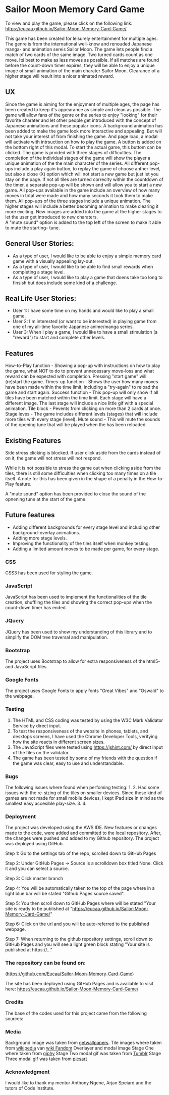 # Sailor Moon Memory Card Game

To view and play the game, please click on the following link: https://eucaa.github.io/Sailor-Moon-Memory-Card-Game/

This game has been created for leisurely entertainment for multiple ages. The genre is from the international well-know and renouded Japanese manga- and animation sereis Sailor Moon.
The game lets people find a match of two cards of the same image. Two turned cards count as one move. Itś best to make as less moves as possible. 
If all matches are found before the count-down timer expires, they will be able to enjoy a unique image of small animation of the main charater Sailor Moon.
Clearance of a higher stage will result into a nicer animated reward.


## UX 
Since the game is aiming for the enjoyment of multiple ages, the page has been created to keep it's appearance as simple and clean as possible.
The game will allow fans of the genre or the series to enjoy "looking" for their favorite charater and let other people get introduced with the concept of Japanese animations and these popular icons.
A background animation has been added to make the game look more interactive and appealing. But will not take your interest of from finishing the game.
And page load, a modal will activate with intrsuction on how to play the game. A button is added on the bottom right of this modal. To start the actual game, this buttom can be clicked.
The game is prvided with three stages of difficulties. The completion of the individual stages of the game will show the player a unique animation of the the main character of the series.
All different pop-ups include a play again button, to replay the game of choose anther level, but also a close (X) option which will not start a new game but just let you stay on the page.
If not all tiles are turned correclty within the countdown of the timer, a separate pop-up will be shown and will allow you to start a new game.
All pop-ups available in the game include an overview of how many moves in total were made and how many seconds it took them to make them.
All pop-ups of the three stages include a unique animation. The higher stages will include a better becoming animation to make clearing it more exciting.
New images are added into the game at the higher stages to let the user get introduced to new charaters.  
A "mute sound" option is added to the top left of the screen to make it able to mute the starting- tune.

## General User Stories:

* As a type of user, I would like to be able to enjoy a simple memory card game with a visually appealing lay-out.
* As a type of user, I would like to be able to find small rewards when completing a stage level.
* As a type of user, I would like to play a game that doens take too long to finsish but does include some kind of a challenge.

## Real Life User Stories:

* User 1: I have some time on my hands and would like to play a small game.
* User 2: I'm interested (or want to be interested) in playing game from one of my all-time favorite Japanese anime/manga series.
* User 3: When I play a game, I would like to have a small stimulation (a "reward") to start and complete other levels.

## Features
How-to-Play function - Showing a pop-up with instructions on how to play the game, what NOT to do to prevent unnecessary move-loss and what reward can be expected with completion. Pressing "start game" will (re)start the game.
Times-up function - Shows the user how many moves have been made within the time limit, including a "try-again" to reload the game and start again.
Success function - This pop-up will only show if all tiles have been matched within the time limit. Each stage will have a different image. The last stage will include a nice little gif with a special animation.
Tile block - Pevents from clicking on more than 2 cards at once.
Stage leves - The game includes different levels (stages) that will include more tiles with every stage (level).
Mute sound - This will mute the sounds of the opening tune that will be played when the has been reloaded.

## Existing Features
Side stress clicking is blocked. If user click aside from the cards instead of on it, the game will not stress will not respond. 

While it is not possible to stress the game out when clicking aside from the tiles, there is still some difficulties when clicking too many times on a tile itself. 
A note for this has been given in the shape of a penalty in the How-to-Play feature.

A "mute sound" option has been provided to close the sound of the opnening tune at the start of the game.

## Future features
* Adding different backgrounds for every stage level and including other background-overlay animations.
* Adding more stage levels.
* Improving the functionality of the tiles itself when monkey testing.
* Adding a limited amount moves to be made per game, for every stage.

### CSS
CSS3 has been used for styling the game.

### JavaScript
JavaScript has been used to implement the functionalities of the tile creation, shuffling the tiles and showing the correct pop-ups when the count-down timer has ended.

### JQuery
JQuery has been used to show my understanding of this library and to simplify the DOM tree traversal and manipulation.

### Bootstrap
The project uses Bootstrap to allow for extra responsiveness of the html5- and JavaScript files.

### Google Fonts
The project uses Google Fonts to apply fonts "Great Vibes" and "Oswald" to the webpage.

### Testing
1. The HTML and CSS coding was tested by using the W3C Mark Validator Service by direct input. 
2. To test the responsiveness of the website in phones, tablets, and desktops screens, I have used the Chrome Developer Tools, verifying how the site reacts in different screen sizes.
3. The JavaScript files were tested using https://jshint.com/ by direct input of the files on the validator.
4. The game has been tested by some of my friends with the question if the game was clear, easy to use and understandable.

### Bugs
The following issues where found when perfoming testing:
1. 
2. Had some issues with the re-sizing of the tiles on smaller devices. Since these kind of games are not made for small mobile devices, I kept iPad size in mind as the smallest easy accesible play-size.
3. 
4. 

### Deployment
The project was developed using the AWS IDE. New features or changes made to the code, were added and committed to the local repository. 
After, the changes were pushed and added to my Github repository. The project was deployed using GitHub.

Step 1: Go to the settings tab of the repo, scrolled down to GitHub Pages

Step 2: Under GitHub Pages -> Source is a scrolldown box titled None. Click it and you can select a source.

Step 3: Click master branch

Step 4: You will  be automatically taken to the top of the page where in a light blue bar will be stated "Github Pages source saved".

Step 5: You then scroll down to GitHub Pages where will be stated "Your site is ready to be published at "https://eucaa.github.io/Sailor-Moon-Memory-Card-Game/"

Step 6: Click on the url and you will be auto-referred to the published webpage.

Step 7: When returning to the github repository settings, scroll down to GitHub Pages and you will see a light green block stating "Your site is published at https://..."

### The repository can be found on:
(https://github.com/Eucaa/Sailor-Moon-Memory-Card-Game)

The site has been deployed using GitHub Pages and is available to visit here:
https://eucaa.github.io/Sailor-Moon-Memory-Card-Game/

### Credits
The base of the codes used for this project came from the following sources:



### Media
Background image was taken from [getwallpapers](https://www.http://getwallpapers.com/). 
Tile images where taken from [wikipedia](https://en.wikipedia.org/wiki/Main_Page) van [wiki Fandom](https://sailormoon.fandom.com/wiki/Sailor_Moon_Wiki)
Overlayer and modal image Stage One where taken from [giphy](https://giphy.com/)
Stage Two modal gif was taken from [Tumblr](https://www.tumblr.com/search/sailor%20moon%20transparent%20gif)
Stage Three modal gif was taken from [picsart](https://picsart.com/i/gif-anime-kawaii-cute-chibi-sailormoon-transformation-186507977002202)

### Acknowledgment
I would like to thank my mentor Anthony Ngene, Arjan Speiard and the tutors of Code Institute.